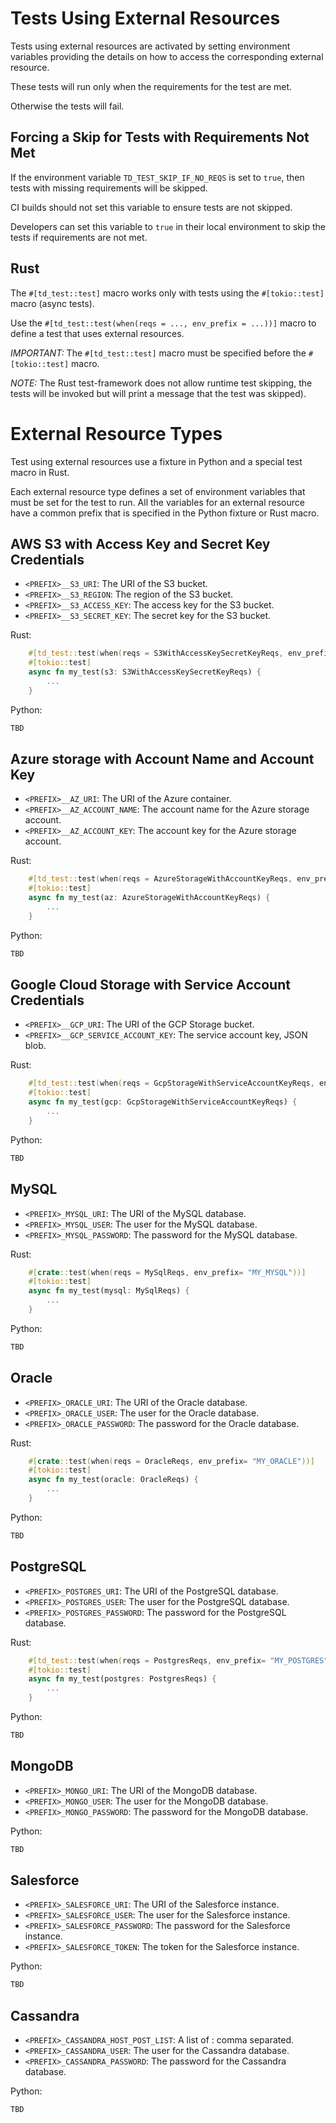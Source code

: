 <!--
Copyright 2025 Tabs Data Inc.
-->

# Tests Using External Resources

Tests using external resources are activated by setting environment variables 
providing the details on how to access the corresponding external resource.

These tests will run only when the requirements for the test are met. 

Otherwise the tests will fail.

## Forcing a Skip for Tests with Requirements Not Met

If the environment variable `TD_TEST_SKIP_IF_NO_REQS` is set to `true`, then tests with missing requirements 
will be skipped.

CI builds should not set this variable to ensure tests are not skipped.

Developers can set this variable to `true` in their local environment to skip the tests if requirements are not met.

## Rust

The `#[td_test::test]` macro works only with tests using the `#[tokio::test]` macro (async tests).

Use the `#[td_test::test(when(reqs = ..., env_prefix = ...))]` macro to define a test that uses 
external resources.

*IMPORTANT:* The `#[td_test::test]` macro must be specified before the `#[tokio::test]` macro.

*NOTE:* The Rust test-framework does not allow runtime test skipping, the tests
will be invoked but will print a message that the test was skipped).

# External Resource Types

Test using external resources use a fixture in Python and a special test macro in Rust.

Each external resource type defines a set of environment variables that must be set for the test
to run. All the variables for an external resource have a common prefix that is specified in the 
Python fixture or Rust macro.

## AWS S3 with Access Key and Secret Key Credentials

* `<PREFIX>__S3_URI`: The URI of the S3 bucket.
* `<PREFIX>__S3_REGION`: The region of the S3 bucket.
* `<PREFIX>__S3_ACCESS_KEY`: The access key for the S3 bucket.
* `<PREFIX>__S3_SECRET_KEY`: The secret key for the S3 bucket.

Rust:
```rust
    #[td_test::test(when(reqs = S3WithAccessKeySecretKeyReqs, env_prefix= "MY_S3"))]
    #[tokio::test]
    async fn my_test(s3: S3WithAccessKeySecretKeyReqs) {
        ...
    }
```

Python:
```python
TBD
```

## Azure storage with Account Name and Account Key

* `<PREFIX>__AZ_URI`: The URI of the Azure container.
* `<PREFIX>__AZ_ACCOUNT_NAME`: The account name for the Azure storage account.
* `<PREFIX>__AZ_ACCOUNT_KEY`: The account key for the Azure storage account.

Rust:
```rust
    #[td_test::test(when(reqs = AzureStorageWithAccountKeyReqs, env_prefix= "MY_AZ"))]
    #[tokio::test]
    async fn my_test(az: AzureStorageWithAccountKeyReqs) {
        ...
    }
```

Python:
```python
TBD
```

## Google Cloud Storage with Service Account Credentials

* `<PREFIX>__GCP_URI`: The URI of the GCP Storage bucket.
* `<PREFIX>__GCP_SERVICE_ACCOUNT_KEY`: The service account key, JSON blob.

Rust:
```rust
    #[td_test::test(when(reqs = GcpStorageWithServiceAccountKeyReqs, env_prefix= "MY_GCP"))]
    #[tokio::test]
    async fn my_test(gcp: GcpStorageWithServiceAccountKeyReqs) {
        ...
    }
```

Python:
```python
TBD
```

## MySQL

* `<PREFIX>_MYSQL_URI`: The URI of the MySQL database.
* `<PREFIX>_MYSQL_USER`: The user for the MySQL database.
* `<PREFIX>_MYSQL_PASSWORD`: The password for the MySQL database.

Rust:
```rust
    #[crate::test(when(reqs = MySqlReqs, env_prefix= "MY_MYSQL"))]
    #[tokio::test]
    async fn my_test(mysql: MySqlReqs) {
        ...
    }
```

Python:
```python
TBD
```

## Oracle

* `<PREFIX>_ORACLE_URI`: The URI of the Oracle database.
* `<PREFIX>_ORACLE_USER`: The user for the Oracle database.
* `<PREFIX>_ORACLE_PASSWORD`: The password for the Oracle database.

Rust:
```rust
    #[crate::test(when(reqs = OracleReqs, env_prefix= "MY_ORACLE"))]
    #[tokio::test]
    async fn my_test(oracle: OracleReqs) {
        ...
    }
```

Python:
```python
TBD
```

## PostgreSQL

* `<PREFIX>_POSTGRES_URI`: The URI of the PostgreSQL database.
* `<PREFIX>_POSTGRES_USER`: The user for the PostgreSQL database.
* `<PREFIX>_POSTGRES_PASSWORD`: The password for the PostgreSQL database.

Rust:
```rust
    #[td_test::test(when(reqs = PostgresReqs, env_prefix= "MY_POSTGRES"))]
    #[tokio::test]
    async fn my_test(postgres: PostgresReqs) {
        ...
    }
```

Python:
```python
TBD
```

## MongoDB

* `<PREFIX>_MONGO_URI`: The URI of the MongoDB database.
* `<PREFIX>_MONGO_USER`: The user for the MongoDB database.
* `<PREFIX>_MONGO_PASSWORD`: The password for the MongoDB database.

Python:
```python
TBD
```

## Salesforce

* `<PREFIX>_SALESFORCE_URI`: The URI of the Salesforce instance.
* `<PREFIX>_SALESFORCE_USER`: The user for the Salesforce instance.
* `<PREFIX>_SALESFORCE_PASSWORD`: The password for the Salesforce instance.
* `<PREFIX>_SALESFORCE_TOKEN`: The token for the Salesforce instance.

Python:
```python
TBD
```

## Cassandra

* `<PREFIX>_CASSANDRA_HOST_POST_LIST`: A list of <HOST>:<PORTS> comma separated.
* `<PREFIX>_CASSANDRA_USER`: The user for the Cassandra database.
* `<PREFIX>_CASSANDRA_PASSWORD`: The password for the Cassandra database.

Python:
```python
TBD
```
